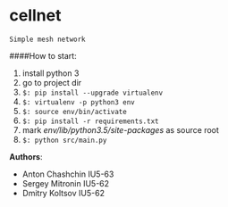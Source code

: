 # cellnet

`Simple mesh network`

####How to start:


1. install python 3
2. go to project dir
3. ```$: pip install --upgrade virtualenv ```
4. ```$: virtualenv -p python3 env ```
5. ```$: source env/bin/activate```
6. ```$: pip install -r requirements.txt ```
7. mark _env/lib/python3.5/site-packages_ as source root
8. ```$: python src/main.py ```


**Authors**:
* Anton Chashchin IU5-63
* Sergey Mitronin IU5-62
* Dmitry Koltsov IU5-62
